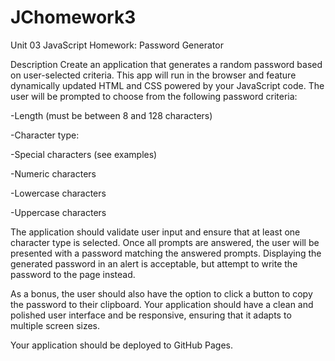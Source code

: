 # JChomework3
Unit 03 JavaScript Homework: Password Generator

Description
Create an application that generates a random password based on user-selected criteria. This app will run in the browser and feature dynamically updated HTML and CSS powered by your JavaScript code. The user will be prompted to choose from the following password criteria:


-Length (must be between 8 and 128 characters)


-Character type:


-Special characters (see examples)


-Numeric characters


-Lowercase characters


-Uppercase characters


The application should validate user input and ensure that at least one character type is selected. Once all prompts are answered, the user will be presented with a password matching the answered prompts. Displaying the generated password in an alert is acceptable, but attempt to write the password to the page instead.

As a bonus, the user should also have the option to click a button to copy the password to their clipboard. Your application should have a clean and polished user interface and be responsive, ensuring that it adapts to multiple screen sizes. 

Your application should be deployed to GitHub Pages.